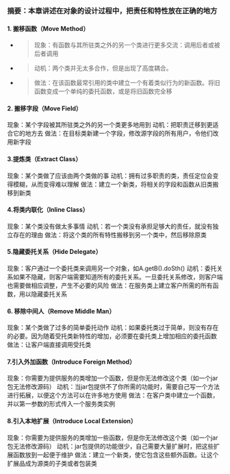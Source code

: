 ### 摘要：本章讲述在对象的设计过程中，把责任和特性放在正确的地方
 #### 1. 搬移函数（Move Method）
 * > 现象：有函数与其所驻类之外的另一个类进行更多交流：调用后者或被后者调用
 * > 动机：两个类并无太多合作，但是出现了高度耦合。
 * > 做法：在该函数最常引用的类中建立一个有着类似行为的新函数。将旧函数变成一个单纯的委托函数，或是将旧函数完全移

 #### 2. 搬移字段（Move Field）
现象：某个字段被其所驻类之外的另一个类更多地用到
动机：把职责迁移到更适合它的地方去
做法：在目标类新建一个字段，修改源字段的所有用户，令他们改用新字段

 #### 3.提炼类（Extract Class）
现象：某个类做了应该由两个类做的事
动机：拥有过多职责的类，责任定位会变得模糊，从而变得难以理解
做法：建立一个新类，将相关的字段和函数从旧类搬移到新类

 #### 4.将类内联化（Inline Class）
现象：某个类没有做太多事情
动机：若一个类没有承担足够大的责任，就没有独立存在的理由
做法：将这个类的所有特性搬移到另一个类中，然后移除原类

 #### 5.隐藏委托关系（Hide Delegate）
现象：客户通过一个委托类来调用另一个对象，如A.getB().doSth()
动机：委托关系如果不隐藏，则客户端需要知道所有的委托关系。一旦委托关系修改，则客户端也需要做相应调整，产生不必要的风险
做法：在服务类上建立客户所需的所有函数，用以隐藏委托关系

 #### 6. 移除中间人（Remove Middle Man）
现象：某个类做了过多的简单委托动作
动机：如果委托类过于简单，则没有存在的必要。因为随着受托类新特性的增加，必须要在委托类上增加相应的委托函数
做法：让客户端直接调用受托类

 #### 7.引入外加函数（Introduce Foreign Method）
现象：你需要为提供服务的类增加一个函数，但是你无法修改这个类（如一个jar包无法修改源码）
动机：当jar包提供不了你所需的功能时，需要自己写一个方法进行拓展，以便这个方法可以在许多地方使用
做法：在客户类中建立一个函数，并以第一参数的形式传入一个服务类实例

 #### 8.引入本地扩展（Introduce Local Extension）
现象：你需要为提供服务的类增加一些函数，但是你无法修改这个类（如一个jar包无法修改源码）
动机：jar包提供的功能很少，自己需要大量扩展时，把这些扩展函数放到一起便于维护
做法：建立一个新类，使它包含这些额外函数。让这个扩展品成为源类的子类或者包装类
